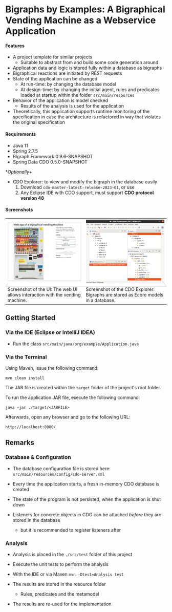 # Bigraphs by Examples: A Bigraphical Vending Machine as a Webservice Application

#### Features

- A project template for similar projects
  - Suitable to abstract from and build some code generation around 
- Application data and logic is stored fully within a database as bigraphs
- Bigraphical reactions are initiated by REST requests
- State of the application can be changed 
  - At run-time: by changing the database model
  - At design-time: by changing the initial agent, rules and predicates loaded at startup within the folder `src/main/resources` 
- Behavior of the application is model checked
  - Results of the analysis is used for the application
- Theoretically, this application supports runtime monitoring of the specification in case the architecture is refactored in way that violates the original specification

#### Requirements

- Java 11
- Spring 2.7.5
- Bigraph Framework 0.9.6-SNAPSHOT
- Spring Data CDO 0.5.0-SNAPSHOT

**Optionally*+
- CDO Explorer: to view and modify the bigraph in the database easily 
  1) Download `cdo-master-latest-release-2023-01`, or use
  2) Any Eclipse IDE with CDO support, must support **CDO protocol version 48**

#### Screenshots

| <img src="etc/screenshot-ui.png" style="zoom:40%;" />                         | <img src="etc/screenshot-of-eclipse-cdo.png" style="zoom:50%;" />                  |
|-------------------------------------------------------------------------------|------------------------------------------------------------------------------------|
| Screenshot of the UI: The web UI allows interaction with the vending machine. | Screenshot of the CDO Explorer: Bigraphs are stored as Ecore models in a database. |




## Getting Started

### Via the IDE (Eclipse or IntelliJ IDEA)

- Run the class `src/main/java/org/example/Application.java`

### Via the Terminal
Using Maven, issue the following command:
```shell
mvn clean install
```

The JAR file is created within the `target` folder of the project's root folder.

To run the application JAR file, execute the following command:
```shell
java –jar ./target/<JARFILE>
```

Afterwards, open any browser and go to the following URL:
```
http://localhost:8080/
```

## Remarks

### Database & Configuration

- The database configuration file is stored here: `src/main/resources/config/cdo-server.xml`
- Every time the application starts, a fresh in-memory CDO database is created
- The state of the program is not persisted, when the application is shut down

- Listeners for concrete objects in CDO can be attached _before_ they are stored in the database
  - but it is recommended to register listeners after

[//]: # (- "If no model contains feature maps commit performance can be slightly increased by specifying -Dorg.eclipse.emf.cdo.internal.server.Repository.DISABLE_FEATURE_MAP_CHECKS=true")


### Analysis

- Analysis is placed in the `./src/test` folder of this project
- Execute the unit tests to perform the analysis
- With the IDE or via Maven `mvn -Dtest=Analysis test` 

- The results are stored in the resource folder
  - Rules, predicates and the metamodel
- The results are re-used for the implementation


